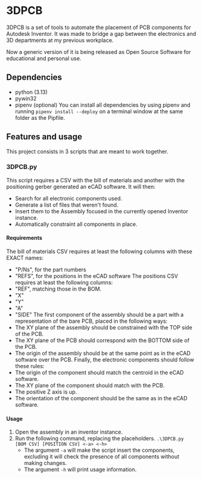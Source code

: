 # 3DPCB
3DPCB is a set of tools to automate the placement of PCB components for Autodesk Inventor.
It was made to bridge a gap between the electronics and 3D departments at my previous workplace.

Now a generic version of it is being released as Open Source Software for educational and personal use.
## Dependencies
- python (3.13)
- pywin32
- pipenv (optional)
You can install all dependencies by using pipenv and running `pipenv install --deploy` on a terminal window at the same folder as the Pipfile.
## Features and usage
This project consists in 3 scripts that are meant to work together.
### 3DPCB.py
This script requires a CSV with the bill of materials and another with the positioning gerber generated an eCAD software. It will then:
- Search for all electronic components used.
- Generate a list of files that weren't found.
- Insert them to the Assembly focused in the currently opened Inventor instance.
- Automatically constraint all components in place.
#### Requirements
The bill of materials CSV requires at least the following columns with these EXACT names:
- "P/Ns", for the part numbers
- "REFS", for the positions in the eCAD software
The positions CSV requires at least the following columns:
- "REF", matching those in the BOM.
- "X"
- "Y"
- "A"
- "SIDE"
The first component of the assembly should be a part with a representation of the bare PCB, placed in the following ways:
- The XY plane of the assembly should be constrained with the TOP side of the PCB.
- The XY plane of the PCB should correspond with the BOTTOM side of the PCB.
- The origin of the assembly should be at the same point as in the eCAD software over the PCB.
Finally, the electronic components should follow these rules:
- The origin of the component should match the centroid in the eCAD software.
- The XY plane of the component should match with the PCB.
- The positive Z axis is up.
- The orientation of the component should be the same as in the eCAD software.
#### Usage
1. Open the assembly in an inventor instance.
2. Run the following command, replacing the placeholders.
```.\3DPCB.py [BOM CSV] [POSITION CSV] <-a> <-h>```
    - The argument `-a` will make the script insert the components, excluding it will check the presence of all components without making changes.
    - The argument `-h` will print usage information.
